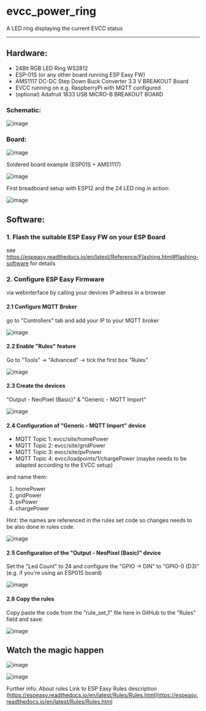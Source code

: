 # evcc_power_ring

A LED ring displaying the current EVCC status

***

## Hardware:

- 24Bit RGB LED Ring WS2812
- ESP-01S (or any other board running ESP Easy FW)
- AMS1117 DC-DC Step Down Buck Converter 3.3 V BREAKOUT Board
- EVCC running on e.g. RaspberryPi with MQTT configured
- (optional) Adafruit 1833 USB MICRO-B BREAKOUT BOARD

### Schematic:

![image](https://github.com/maschiach/evcc_power_ring/assets/57842368/c3c2fa3b-7bf5-470b-b107-2ba651add660)

### Board:

![image](https://github.com/maschiach/evcc_power_ring/assets/57842368/60877ca7-3e40-4be3-86e5-47ae1d2307df)

Soldered board example (ESP01S + AMS1117)

![image](https://github.com/maschiach/evcc_power_ring/assets/57842368/bb434075-1779-4083-a693-986484157e78)

First breadboard setup with ESP12 and the 24 LED ring in action:

![image](https://github.com/maschiach/evcc_power_ring/assets/57842368/9307b9b5-e34e-4c3a-8112-3f387d36da28)


## Software:

### 1. Flash the suitable ESP Easy FW on your ESP Board

see https://espeasy.readthedocs.io/en/latest/Reference/Flashing.html#flashing-software for details

### 2. Configure ESP Easy Firmware

via webinterface by calling your devices IP adress in a browser

#### 2.1 Configure MQTT Broker 

go to "Controllers" tab and add your IP to your MQTT broker

![image](https://github.com/maschiach/evcc_power_ring/assets/57842368/b3325e60-f2bd-42fc-9052-30f77e1a137a)

#### 2.2 Enable "Rules" feature

Go to "Tools" -> "Advanced" -> tick the first box "Rules"
  
![image](https://github.com/maschiach/evcc_power_ring/assets/57842368/3c56d7f7-92ac-4004-b3b8-0b6bd467071e)

#### 2.3 Create the devices

"Output - NeoPixel (Basic)" & "Generic - MQTT Import"

![image](https://github.com/maschiach/evcc_power_ring/assets/57842368/2660ef64-a41e-40ef-b3c2-23098da7dba6)

#### 2.4 Configuration of "Generic - MQTT Import" device

- MQTT Topic 1: evcc/site/homePower
- MQTT Topic 2: evcc/site/gridPower
- MQTT Topic 3: evcc/site/pvPower
- MQTT Topic 4: evcc/loadpoints/1/chargePower (maybe needs to be adapted according to the EVCC setup)

and name them:

1. homePower
2. gridPower
3. pvPower
4. chargePower

Hint: the names are referenced in the rules set code so changes needs to be also done in rules code.

![image](https://github.com/maschiach/evcc_power_ring/assets/57842368/31e9f45a-0b91-4266-8969-63adf3e98dc9)

#### 2.5 Configuration of the "Output - NeoPixel (Basic)" device

Set the "Led Count" to 24 and configure the "GPIO -> DIN" to "GPIO-0 (D3)"
(e.g. if you're using an ESP01S board)

![image](https://github.com/maschiach/evcc_power_ring/assets/57842368/492a0e20-b1eb-4961-b9ad-d11baae73fca)

#### 2.6 Copy the rules

Copy paste the code from the "rule_set_1" file here in GitHub to the "Rules" field and save:

![image](https://github.com/maschiach/evcc_power_ring/assets/57842368/27584a7a-f552-45b8-96ff-0ac4e496c07a)

## Watch the magic happen

![image](https://github.com/maschiach/evcc_power_ring/assets/57842368/7311a2d0-8275-4f12-bef8-2e016e3a4295)

![image](https://github.com/maschiach/evcc_power_ring/assets/57842368/0e5f662b-c1b2-4f35-ab43-01e8e7346347)



Further info: About rules
Link to ESP Easy Rules description (https://espeasy.readthedocs.io/en/latest/Rules/Rules.html)https://espeasy.readthedocs.io/en/latest/Rules/Rules.html
